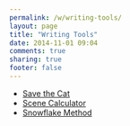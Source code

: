 ```yaml
---
permalink: /w/writing-tools/
layout: page
title: "Writing Tools"
date: 2014-11-01 09:04
comments: true
sharing: true
footer: false
---
```


* [Save the Cat](/w/writing-tools/save-the-cat-tips/)
* [Scene Calculator](/w/writing-tools/scene-calculator/)
* [Snowflake Method](/w/writing-tools/snowflake-method/)

